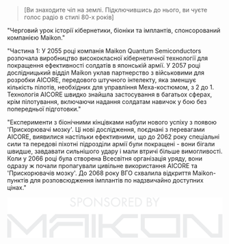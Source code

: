 > [Ви знаходите чіп на землі. Підключившись до нього, ви чуєте голос радіо в стилі 80-х років]

"Черговий урок історії кібернетики, біоніки та імплантів, спонсорований компанією Maikon."

"Частина 1:
У 2055 році компанія Maikon Quantum Semiconductors розпочала виробництво висококласної кібернетичної технології для покращення ефективності солдатів в японській армії. У 2057 році дослідницький відділ Maikon уклав партнерство з військовими для розробки AICORE, передового штучного інтелекту, яка зменшує кількість пілотів, необхідних для управління Меха-костюмом, з 2 до 1. Технологія AICORE швидко знайшла застосування в багатьох сферах, крім пілотування, включаючи надання солдатам навичок у бою без попередньої підготовки."

"Експерименти з біонічними кінцівками набули нового успіху з появою 'Прискорювачі мозку'. Ці нові дослідження, поєднані з перевагами AICORE, виявилися настільки ефективними, що до 2062 року спеціальні сили та передові піхотні підрозділи армії були покращені - вони бігали швидше, завдавати сильнішого удару і мали втричі більше вимогливості. Коли у 2066 році була створена Всесвітня організація уряду, вони одразу ж почали пропагували цивільне використання AICORE та 'Прискорювачів мозку'. До 2068 року ВГО схвалила відкриття Maikon-пунктів для розповсюдження імплантів по надзвичайно доступних цінах."

![Проспонсоровано Maikon](/resources/lore/sponsoredbymaikon.png)
